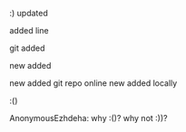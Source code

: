 
:) updated

added line

git added

new added



new added git repo online
new added locally

:()

AnonymousEzhdeha: why :()? why not :))?
